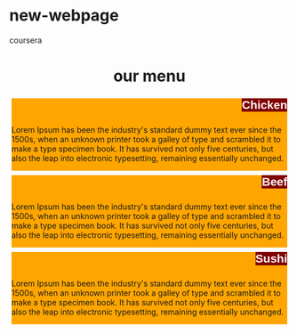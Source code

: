 # new-webpage
coursera
<!doctype html>
<html>
<head>
<meta charset="utf-8">
<meta name="viewport" content="width=device-width, initial-scale=1">
<title>my new webpage</title>
<style>
	
	p {
		width: 80%;
		height: 200px;
		box-sizing: border-box;
		margin-right: auto;
		margin-left: auto;
		font-family:helvetica;
		color: black;
	  }
	  .style{
	     text-align: center;
	  }
	  h2{
	  	
		margin: 0px;
		padding: 0px;
		font-family:helvetica;
		color: white;
		float: right;
		background-color: maroon;
	  }
	 
	  
	  .row {
	width: 100%;
}
@media(min-width: 992px){
	.col-lg-1, .col-lg-2, .col-lg-3, .col-lg-4, .col-lg-5, .col-lg-6, .col-lg-7, .col-lg-8, .col-lg-9, .col-lg-10, .col-lg-11, .col-lg-12 {
		float: left;
		border: 10px solid green;
		background-color: orange;
		padding: 0px;
		margin: 40px;
		border: 70px;
	}
	.col-lg-1{
	width: 8.33%;
}	
.col-lg-2{
	width: 16.66%;
}	
.col-lg-3{
	width: 25%;
}	
.col-lg-4{
	width: 33%;
}	
.col-lg-5{
	width:41.66%; 
}	
.col-lg-6{
	width: 50%;
}	
.col-lg-7{
	width: 58.33%;
}	
.col-lg-8{
	width: 66.66%;
}	
.col-lg-9{
	width: 74.99%;
}	
.col-lg-10{
	width: 83.33%;
}	
.col-lg-11{
	width: 91.66%;
}	
.col-lg-12{
	width: 100%;
}	
}
@media(min-width: 768px)and (max-width: 991px){
	.col-md-1, .col-md-2, .col-md-3, .col-md-4, .col-md-5, .col-md-6, .col-md-7, .col-md-8, .col-md-9, .col-md-10, .col-md-11, .col-md-12 {
		float: left;
		border: 1px solid green;
		background-color: orange;
		padding: 0px;
		margin: 4px;
		border: 50px;
        
	}
.col-md-1{
	width: 8.33%;
}	
.col-md-2{

	width: 16.66%;
}	
.col-md-3{
	width: 25%;
}	
.col-md-4{
	width: 33%;
}	
.col-md-5{
	width:41.66%; 
}	
.col-md-6{
	width: 50%;
}	
.col-md-7{
	width: 58.33%;
}	
.col-md-8{
	width: 66.66%;
}	
.col-md-9{
	width: 74.99%;
}	
.col-md-10{
	width: 83.33%;
}	
.col-md-11{
	width: 91.66%;
}	
.col-md-12{
	width: 100%;
}	
}
@media(max-width: 767px){
	.col-sm-1, .col-sm-2, .col-sm-3, .col-sm-4, .col-sm-5, .col-sm-6, .col-sm-7, .col-sm-8, .col-sm-9, .col-sm-10, .col-sm-11, .col-sm-12 {
		float: left;
		border: 1px solid green;
		background-color: orange;
		padding: 10px;
		margin: 10px;
		border: 30px;
	}
	
.col-sm-1{
	width: 8.33%;
}	
.col-sm-2{
	width: 16.66%;
}	
.col-sm-3{
	width: 25%;
}	
.col-sm-4{
	width: 33%;
}	
.col-sm-5{
	width:41.66%; 
}	
.col-sm-6{
	width: 50%;
}	
.col-sm-7{
	width: 58.33%;
}	
.col-sm-8{
	width: 66.66%;
}	
.col-sm-9{
	width: 74.99%;
}	
.col-sm-10{
	width: 83.33%;
}	
.col-sm-11{
	width: 91.66%;
}	
.col-sm-12{
	width: 100%;
}	
		
}
</style>
</head>
<body>
	<div>
	<h1 class="style">our menu</h1>
</div>
	<div class="row">
		<div class="col-lg-3 col-md-5 col-sm-12"><h2>Chicken</h2><br><br><p> Lorem Ipsum has been the industry's standard dummy text ever since the 1500s, when an unknown printer took a galley of type and scrambled it to make a type specimen book. It has survived not only five centuries, but also the leap into electronic typesetting, remaining essentially unchanged.</p></div>
		<div class="col-lg-3 col-md-5 col-sm-12"><h2>Beef</h2><br><br><p> Lorem Ipsum has been the industry's standard dummy text ever since the 1500s, when an unknown printer took a galley of type and scrambled it to make a type specimen book. It has survived not only five centuries, but also the leap into electronic typesetting, remaining essentially unchanged.</p></div>
		<div class="col-lg-3 col-md-10 col-sm-12"><h2>Sushi</h2><br><br><p> Lorem Ipsum has been the industry's standard dummy text ever since the 1500s, when an unknown printer took a galley of type and scrambled it to make a type specimen book. It has survived not only five centuries, but also the leap into electronic typesetting, remaining essentially unchanged.</p></div>	
        
	</div>	

    
</body>
</html>
